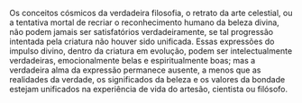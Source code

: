 ﻿Os conceitos cósmicos da verdadeira filosofia, o retrato da arte celestial, ou a tentativa mortal de recriar o reconhecimento humano da beleza divina, não podem jamais ser satisfatórios verdadeiramente, se tal progressão intentada pela criatura não houver sido unificada. Essas expressões do impulso divino, dentro da criatura em evolução, podem ser intelectualmente verdadeiras, emocionalmente belas e espiritualmente boas; mas a verdadeira alma da expressão permanece ausente, a menos que as realidades da verdade, os significados da beleza e os valores da bondade estejam unificados na experiência de vida do artesão, cientista ou filósofo.